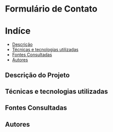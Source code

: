 # Formulário de Contato

# Indíce 
* [Descrição](#descrição-do-projeto)
* [Técnicas e tecnologias utilizadas](#técnicas-e-tecnologias-utilizadas)
* [Fontes Consultadas](#fontes-consultadas)
* [Autores](#autores)

## Descrição do Projeto

## Técnicas e tecnologias utilizadas 

## Fontes Consultadas 

## Autores

